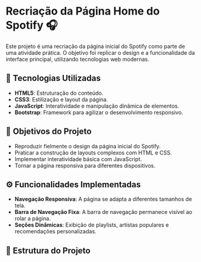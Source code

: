 # Recriação da Página Home do Spotify 🎧

Este projeto é uma recriação da página inicial do Spotify como parte de uma atividade prática. O objetivo foi replicar o design e a funcionalidade da interface principal, utilizando tecnologias web modernas.

## 🚀 Tecnologias Utilizadas

- **HTML5**: Estruturação do conteúdo.
- **CSS3**: Estilização e layout da página.
- **JavaScript**: Interatividade e manipulação dinâmica de elementos.
- **Bootstrap**: Framework para agilizar o desenvolvimento responsivo.

## 🎯 Objetivos do Projeto

- Reproduzir fielmente o design da página inicial do Spotify.
- Praticar a construção de layouts complexos com HTML e CSS.
- Implementar interatividade básica com JavaScript.
- Tornar a página responsiva para diferentes dispositivos.

## ⚙️ Funcionalidades Implementadas

- **Navegação Responsiva**: A página se adapta a diferentes tamanhos de tela.
- **Barra de Navegação Fixa**: A barra de navegação permanece visível ao rolar a página.
- **Seções Dinâmicas**: Exibição de playlists, artistas populares e recomendações personalizadas.

## 📂 Estrutura do Projeto

